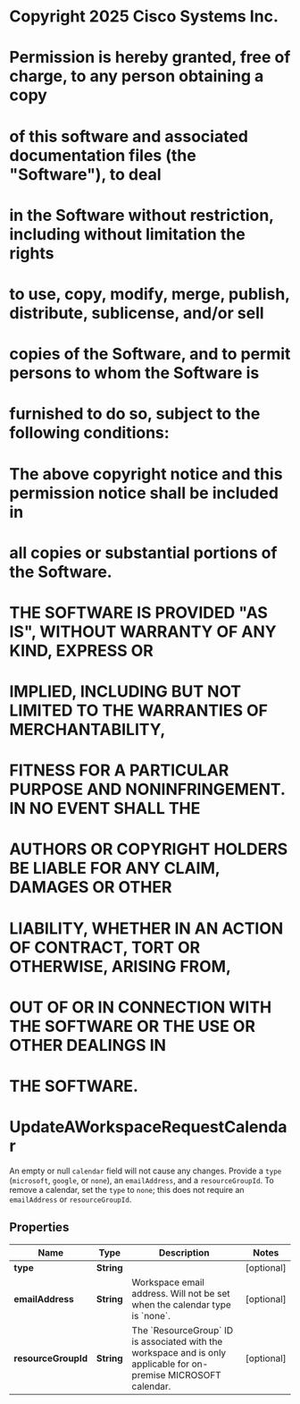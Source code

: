 <!--  Copyright 2025 Cisco Systems Inc.

Permission is hereby granted, free of charge, to any person obtaining a copy
of this software and associated documentation files (the "Software"), to deal
in the Software without restriction, including without limitation the rights
to use, copy, modify, merge, publish, distribute, sublicense, and/or sell
copies of the Software, and to permit persons to whom the Software is
furnished to do so, subject to the following conditions:

The above copyright notice and this permission notice shall be included in
all copies or substantial portions of the Software.

THE SOFTWARE IS PROVIDED "AS IS", WITHOUT WARRANTY OF ANY KIND, EXPRESS OR
IMPLIED, INCLUDING BUT NOT LIMITED TO THE WARRANTIES OF MERCHANTABILITY,
FITNESS FOR A PARTICULAR PURPOSE AND NONINFRINGEMENT. IN NO EVENT SHALL THE
AUTHORS OR COPYRIGHT HOLDERS BE LIABLE FOR ANY CLAIM, DAMAGES OR OTHER
LIABILITY, WHETHER IN AN ACTION OF CONTRACT, TORT OR OTHERWISE, ARISING FROM,
OUT OF OR IN CONNECTION WITH THE SOFTWARE OR THE USE OR OTHER DEALINGS IN
THE SOFTWARE.-->
# Copyright 2025 Cisco Systems Inc.
#
# Permission is hereby granted, free of charge, to any person obtaining a copy
# of this software and associated documentation files (the "Software"), to deal
# in the Software without restriction, including without limitation the rights
# to use, copy, modify, merge, publish, distribute, sublicense, and/or sell
# copies of the Software, and to permit persons to whom the Software is
# furnished to do so, subject to the following conditions:
#
# The above copyright notice and this permission notice shall be included in
# all copies or substantial portions of the Software.
#
# THE SOFTWARE IS PROVIDED "AS IS", WITHOUT WARRANTY OF ANY KIND, EXPRESS OR
# IMPLIED, INCLUDING BUT NOT LIMITED TO THE WARRANTIES OF MERCHANTABILITY,
# FITNESS FOR A PARTICULAR PURPOSE AND NONINFRINGEMENT. IN NO EVENT SHALL THE
# AUTHORS OR COPYRIGHT HOLDERS BE LIABLE FOR ANY CLAIM, DAMAGES OR OTHER
# LIABILITY, WHETHER IN AN ACTION OF CONTRACT, TORT OR OTHERWISE, ARISING FROM,
# OUT OF OR IN CONNECTION WITH THE SOFTWARE OR THE USE OR OTHER DEALINGS IN
# THE SOFTWARE.



# UpdateAWorkspaceRequestCalendar

An empty or null `calendar` field will not cause any changes. Provide a `type` (`microsoft`, `google`, or `none`), an `emailAddress`, and a `resourceGroupId`. To remove a calendar, set the `type` to `none`; this does not require an `emailAddress` or `resourceGroupId`.

## Properties

| Name | Type | Description | Notes |
|------------ | ------------- | ------------- | -------------|
|**type** | **String** |  |  [optional] |
|**emailAddress** | **String** | Workspace email address. Will not be set when the calendar type is &#x60;none&#x60;. |  [optional] |
|**resourceGroupId** | **String** | The &#x60;ResourceGroup&#x60; ID is associated with the workspace and is only applicable for on-premise MICROSOFT calendar. |  [optional] |



